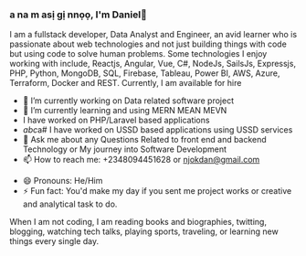 ### a na m asị gị nnọọ, I'm Daniel👋

<!--**njokdan/njokdan** is a ✨ _special_ ✨ repository because its `README.md` (this file) appears on your GitHub profile.-->

I am a fullstack developer, Data Analyst and Engineer, an avid learner who is passionate about web technologies and not just building things with code but using code to solve human problems. <!--I love creating open-source projects and contributing to the community.-->
Some technologies I enjoy working with include, Reactjs, Angular, Vue, C#, NodeJs, SailsJs, Expressjs, PHP, Python, MongoDB, SQL, Firebase, Tableau, Power BI, AWS, Azure, Terraform, Docker and REST.
Currently, I am available for hire

- 🔭 I’m currently working on Data related software project
- 🌱 I’m currently learning and using MERN MEAN MEVN
-   I have worked on PHP/Laravel based applications
- *abc*a# I have worked on USSD based applications using USSD services
- 💬 Ask me about any Questions Related to front end and backend Technology or My journey into Software Development
- 📫 How to reach me: +2348094451628 or njokdan@gmail.com
<!--- 👯 I’m looking to collaborate on ...
- 🤔 I’m looking for help with ...-->
- 😄 Pronouns: He/Him
- ⚡ Fun fact: You'd make my day if you sent me project works or creative and analytical task to do.



When I am not coding, I am reading books and biographies, twitting, blogging, watching tech talks, playing sports, traveling, or learning new things every single day.
